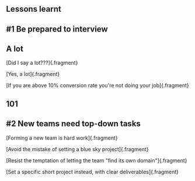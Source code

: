 # 

## Lessons learnt


## \#1 Be prepared to interview

## A lot
[Did I say a lot???]{.fragment}

[Yes, a lot]{.fragment}

[If you are above 10% conversion rate you're not doing your job]{.fragment}

##  101

## \#2 New teams need top-down tasks
[Forming a new team is hard work]{.fragment}

[Avoid the mistake of setting a blue sky project]{.fragment}

[Resist the temptation of letting the team "find its own domain"]{.fragment}

[Set a specific short project instead, with clear deliverables]{.fragment}

